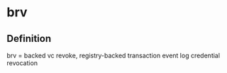 # brv
## Definition
brv = backed vc revoke, registry-backed transaction event log credential revocation
